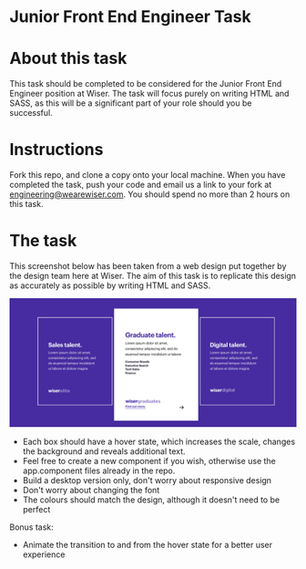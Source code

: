 # Junior Front End Engineer Task


# About this task

This task should be completed to be considered for the Junior Front End Engineer position at Wiser. The task will focus purely on writing HTML and SASS, as this will be a significant part of your role should you be successful.

# Instructions

Fork this repo, and clone a copy onto your local machine. When you have completed the task, push your code and email us a link to your fork at engineering@wearewiser.com. You should spend no more than 2 hours on this task.

# The task

This screenshot below has been taken from a web design put together by the design team here at Wiser. The aim of this task is to replicate this design as accurately as possible by writing HTML and SASS.

![Alt text](src/assets/design.png)

- Each box should have a hover state, which increases the scale, changes the background and reveals additional text. 
- Feel free to create a new component if you wish, otherwise use the app.component files already in the repo.
- Build a desktop version only, don't worry about responsive design
- Don't worry about changing the font
- The colours should match the design, although it doesn't need to be perfect

Bonus task:

- Animate the transition to and from the hover state for a better user experience
